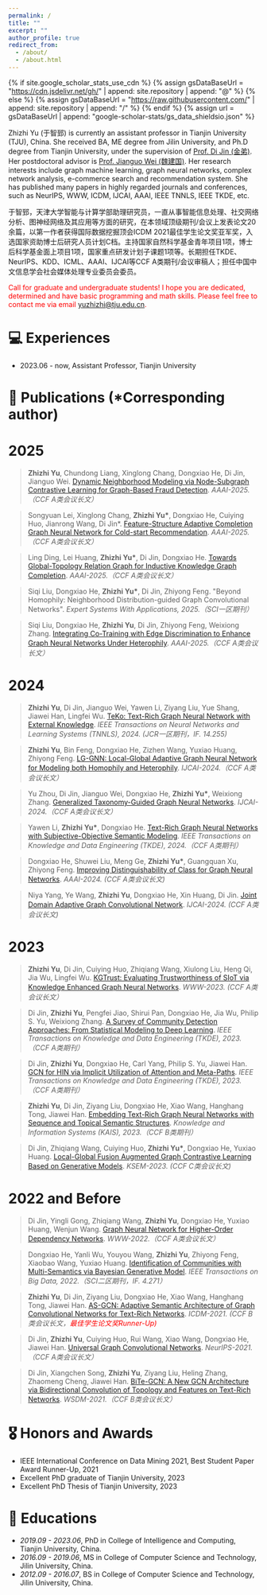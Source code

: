 ```yaml
---
permalink: /
title: ""
excerpt: ""
author_profile: true
redirect_from: 
  - /about/
  - /about.html
---
```


{% if site.google_scholar_stats_use_cdn %}
{% assign gsDataBaseUrl = "https://cdn.jsdelivr.net/gh/" | append: site.repository | append: "@" %}
{% else %}
{% assign gsDataBaseUrl = "https://raw.githubusercontent.com/" | append: site.repository | append: "/" %}
{% endif %}
{% assign url = gsDataBaseUrl | append: "google-scholar-stats/gs_data_shieldsio.json" %}

<span class='anchor' id='about-me'></span>

Zhizhi Yu (于智郅) is currently an assistant professor in Tianjin University (TJU), China. She received BA, ME degree from Jilin University, and Ph.D degree from Tianjin University, under the supervision of [Prof. Di Jin (金弟)](https://cic.tju.edu.cn/faculty/jindi/index.htm). Her postdoctoral advisor is [Prof. Jianguo Wei (魏建国)](https://cic.tju.edu.cn/faculty/weijianguo/index.html). Her research interests include graph machine learning, graph neural networks, complex network analysis, e-commerce search and recommendation system. She has published many papers in highly regarded journals and conferences, such as NeurIPS, WWW, ICDM, IJCAI, AAAI, IEEE TNNLS, IEEE TKDE, etc.

于智郅，天津大学智能与计算学部助理研究员，一直从事智能信息处理、社交网络分析、图神经网络及其应用等方面的研究，在本领域顶级期刊/会议上发表论文20余篇，以第一作者获得国际数据挖掘顶会ICDM 2021最佳学生论文奖亚军奖，入选国家资助博士后研究人员计划C档。主持国家自然科学基金青年项目1项，博士后科学基金面上项目1项，国家重点研发计划子课题1项等。长期担任TKDE、NeurIPS、KDD、ICML、AAAI、IJCAI等CCF A类期刊/会议审稿人；担任中国中文信息学会社会媒体处理专业委员会委员。

<font color ="red"> Call for graduate and undergraduate students! I hope you are dedicated, determined and have basic programming and math skills. Please feel free to contact me via email yuzhizhi@tju.edu.cn.</font>

# 💻 Experiences
- 2023.06 - now, Assistant Professor, Tianjin University

# 📝 Publications (*Corresponding author)
# 2025
<div class="testimonial">
              <blockquote>
                <p>
	           <b>Zhizhi Yu</b>, Chundong Liang, Xinglong Chang, Dongxiao He, Di Jin, Jianguo Wei. 
			<a href="https://ojs.aaai.org/index.php/AAAI/article/view/33431">Dynamic Neighborhood Modeling via Node-Subgraph Contrastive Learning for Graph-Based Fraud Detection</a>.
			<i>AAAI-2025.（CCF A类会议长文）</i>
                </p>
              </blockquote>
            </div>

<div class="testimonial">
              <blockquote>
                <p>
	           Songyuan Lei, Xinglong Chang, <b>Zhizhi Yu*</b>, Dongxiao He, Cuiying Huo, Jianrong Wang, Di Jin*. <a href="https://ojs.aaai.org/index.php/AAAI/article/view/33309">Feature-Structure Adaptive Completion Graph Neural Network for Cold-start Recommendation</a>.
			<i>AAAI-2025.（CCF A类会议长文）</i>
                </p>
              </blockquote>
            </div>
	    
<div class="testimonial">
              <blockquote>
                <p>
		Ling Ding, Lei Huang, <b>Zhizhi Yu*</b>, Di Jin, Dongxiao He. <a href="https://ojs.aaai.org/index.php/AAAI/article/view/33260">Towards Global-Topology Relation Graph for Inductive Knowledge Graph Completion</a>. <i>AAAI-2025.（CCF A类会议长文）</i>
                </p>
              </blockquote>
            </div>

<div class="testimonial">
              <blockquote>
                <p>
		Siqi Liu, Dongxiao He, <b>Zhizhi Yu*</b>, Di Jin, Zhiyong Feng. 
			"Beyond Homophily: Neighborhood Distribution-guided Graph Convolutional Networks".
			<i>Expert Systems With Applications, 2025.（SCI一区期刊）</i>
                </p>
              </blockquote>
            </div>

<div class="testimonial">
              <blockquote>
                <p>
	           Siqi Liu, Dongxiao He, <b>Zhizhi Yu</b>, Di Jin, Zhiyong Feng, Weixiong Zhang. 
			<a href="https://ojs.aaai.org/index.php/AAAI/article/view/34087">Integrating Co-Training with Edge Discrimination to Enhance Graph Neural Networks Under Heterophily</a>.
			<i>AAAI-2025.（CCF A类会议长文）</i>
                </p>
              </blockquote>
            </div>

# 2024
<div class="testimonial">
              <blockquote>
                <p>
	          <b>Zhizhi Yu</b>, Di Jin, Jianguo Wei, Yawen Li, Ziyang Liu, Yue Shang, Jiawei Han, Lingfei Wu. <a href="https://ieeexplore.ieee.org/document/10475504">TeKo: Text-Rich Graph Neural Network with External Knowledge</a>.
			<i>IEEE Transactions on Neural Networks and Learning Systems (TNNLS), 2024. (JCR一区期刊，IF. 14.255)</i>
                </p>
              </blockquote>
            </div>
	    
<div class="testimonial">
              <blockquote>
                <p>
	           <b>Zhizhi Yu</b>, Bin Feng, Dongxiao He, Zizhen Wang, Yuxiao Huang, Zhiyong Feng. <a href="https://www.ijcai.org/proceedings/2024/278">LG-GNN: Local-Global Adaptive Graph Neural Network for Modeling both Homophily and Heterophily</a>.
			<i>IJCAI-2024.（CCF A类会议长文）</i>
                </p>
              </blockquote>
            </div>
		  
<div class="testimonial">
              <blockquote>
                <p>
		Yu Zhou, Di Jin, Jianguo Wei, Dongxiao He, <b>Zhizhi Yu*</b>, Weixiong Zhang. <a href="https://www.ijcai.org/proceedings/2024/289">Generalized Taxonomy-Guided Graph Neural Networks</a>. <i>IJCAI-2024.（CCF A类会议长文）</i>
                </p>
              </blockquote>
            </div>

		  
<div class="testimonial">
              <blockquote>
                <p>
	           Yawen Li, <b>Zhizhi Yu*</b>, Dongxiao He. <a href="https://ieeexplore.ieee.org/document/10475504">Text-Rich Graph Neural Networks with Subjective-Objective Semantic Modeling</a>.
			<i>IEEE Transactions on Knowledge and Data Engineering (TKDE), 2024.（CCF A类期刊）</i>
                </p>
              </blockquote>
            </div>

<div class="testimonial">
              <blockquote>
                <p>
	           Dongxiao He, Shuwei Liu, Meng Ge, <b>Zhizhi Yu*</b>, Guangquan Xu, Zhiyong Feng. <a href="https://ojs.aaai.org/index.php/AAAI/article/view/29126">Improving Distinguishability of Class for Graph Neural Networks</a>.
			<i>AAAI-2024. (CCF A类会议长文)</i>
                </p>
              </blockquote>
            </div>

<div class="testimonial">
              <blockquote>
                <p>
	           Niya Yang, Ye Wang, <b>Zhizhi Yu</b>, Dongxiao He, Xin Huang, Di Jin. <a href="https://www.ijcai.org/proceedings/2024/276">Joint Domain Adaptive Graph Convolutional Network</a>.
			<i>IJCAI-2024. (CCF A类会议长文)</i>
                </p>
              </blockquote>
            </div>


# 2023		  
<div class="testimonial">
              <blockquote>
                <p>
		  <b>Zhizhi Yu</b>, Di Jin, Cuiying Huo, Zhiqiang Wang, Xiulong Liu, Heng Qi, Jia Wu, Lingfei Wu. <a href="https://dl.acm.org/doi/10.1145/3543507.3583549">KGTrust: Evaluating Trustworthiness of SIoT via Knowledge Enhanced Graph Neural Networks</a>.
			<i>WWW-2023. (CCF A类会议长文）</i>
                </p>
              </blockquote>
            </div>

<div class="testimonial">
              <blockquote>
                <p>
		  Di Jin, <b>Zhizhi Yu</b>, Pengfei Jiao, Shirui Pan, Dongxiao He, Jia Wu, Philip S. Yu, Weixiong Zhang. <a href="https://ieeexplore.ieee.org/document/9511798">A Survey of Community Detection Approaches: From Statistical Modeling to Deep Learning</a>.
			<i>IEEE Transactions on Knowledge and Data Engineering (TKDE), 2023.（CCF A类期刊）</i>	
                </p>
              </blockquote>
            </div>

<div class="testimonial">
              <blockquote>
                <p>
		Di Jin, <b>Zhizhi Yu</b>, Dongxiao He, Carl Yang, Philip S. Yu, Jiawei Han. <a href="https://ieeexplore.ieee.org/document/9627584">GCN for HIN via Implicit Utilization of Attention and Meta-Paths</a>.
		<i>IEEE Transactions on Knowledge and Data Engineering (TKDE), 2023.（CCF A类期刊）</i>
                </p>
              </blockquote>
            </div>

<div class="testimonial">
              <blockquote>
                <p>
		 <b>Zhizhi Yu</b>, Di Jin, Ziyang Liu, Dongxiao He, Xiao Wang, Hanghang Tong, Jiawei Han. <a href="https://link.springer.com/article/10.1007/s10115-022-01768-4">Embedding Text-Rich Graph Neural Networks with Sequence and Topical Semantic Structures</a>.
			<i>Knowledge and Information Systems (KAIS), 2023.（CCF B类期刊）</i>
                </p>
              </blockquote>
            </div>

<div class="testimonial">
              <blockquote>
                <p>
	           Di Jin, Zhiqiang Wang, Cuiying Huo, <b>Zhizhi Yu*</b>, Dongxiao He, Yuxiao Huang. <a href="https://link.springer.com/chapter/10.1007/978-3-031-40292-0_6">Local-Global Fusion Augmented Graph Contrastive Learning Based on Generative Models</a>.
			<i>KSEM-2023. (CCF C类会议长文)</i>
                </p>
              </blockquote>
            </div>
	    
# 2022 and Before
<div class="testimonial">
              <blockquote>
                <p>
			Di Jin, Yingli Gong, Zhiqiang Wang, <b>Zhizhi Yu</b>, Dongxiao He, Yuxiao Huang, Wenjun Wang. <a href="https://dl.acm.org/doi/10.1145/3485447.3512161">Graph Neural Network for Higher-Order Dependency Networks</a>.
			<i>WWW-2022.（CCF A类会议长文）</i>
                </p>
              </blockquote>
            </div>

<div class="testimonial">
              <blockquote>
                <p>
		Dongxiao He, Yanli Wu, Youyou Wang, <b>Zhizhi Yu</b>, Zhiyong Feng, Xiaobao Wang, Yuxiao Huang. <a href="https://ieeexplore.ieee.org/document/9632396">Identification of Communities with Multi-Semantics via Bayesian Generative Model</a>.
			<i>IEEE Transactions on Big Data, 2022.（SCI二区期刊，IF. 4.271）</i>
                </p>
              </blockquote>
            </div>
		  
<div class="testimonial">
              <blockquote>
                <p>
		  <b>Zhizhi Yu</b>, Di Jin, Ziyang Liu, Dongxiao He, Xiao Wang, Hanghang Tong, Jiawei Han. <a href="https://ieeexplore.ieee.org/document/9679149">AS-GCN: Adaptive Semantic Architecture of Graph Convolutional Networks for Text-Rich Networks</a>.        
                  <i>ICDM-2021. (CCF B类会议长文，<span style="color: red"
                  >最佳学生论文奖Runner-Up)</span></i>
                </p>
              </blockquote>
            </div>
		  
<div class="testimonial">
              <blockquote>
                <p>
		Di Jin, <b>Zhizhi Yu</b>, Cuiying Huo, Rui Wang, Xiao Wang, Dongxiao He, Jiawei Han. <a href="https://proceedings.neurips.cc/paper/2021/hash/5857d68cd9280bc98d079fa912fd6740-Abstract.html">Universal Graph Convolutional Networks</a>.        
		<i>NeurIPS-2021.（CCF A类会议长文）</i>
                </p>
              </blockquote>
            </div>

<div class="testimonial">
              <blockquote>
                <p>
			Di Jin, Xiangchen Song, <b>Zhizhi Yu</b>, Ziyang Liu, Heling Zhang, Zhaomeng Cheng, Jiawei Han. <a href="https://dl.acm.org/doi/10.1145/3437963.3441774">BiTe-GCN: A New GCN Architecture via Bidirectional Convolution of Topology and Features on Text-Rich Networks</a>.      
			<i>WSDM-2021.（CCF B类会议长文）</i>
                </p>
              </blockquote>
            </div>


<!--             <div class="testimonial">
              <blockquote>
                <p>
                  Jiaxu He, Cheng Gong, Longbiao Wang, Di Jin,
                  <b>Xiaobao Wang</b>, Junhai Xu, Jianwu Dang. "Improve
                  emotional speech synthesis quality by learning explicit and
                  implicit representations with semi-supervised training".
                  <i>INTERSPEECH, 2022. (CCF C类会议长文)</i>
                </p>
                <small>
                  <a target="_blank" href="./paper/interspeech2022.pdf">PDF</a>
                  &nbsp;&nbsp;
                </small>
              </blockquote>
            </div> -->

# 🎖 Honors and Awards
- IEEE International Conference on Data Mining 2021, Best Student Paper Award Runner-Up, 2021
- Excellent PhD graduate of Tianjin University, 2023
- Excellent PhD Thesis of Tianjin University, 2023

# 📖 Educations
- *2019.09 - 2023.06*, PhD in College of Intelligence and Computing, Tianjin University, China. 
- *2016.09 - 2019.06*, MS in College of Computer Science and Technology, Jilin University, China.
- *2012.09 - 2016.07*, BS in College of Computer Science and Technology, Jilin University, China. 


